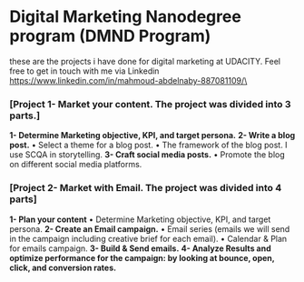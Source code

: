 # Digital Marketing Nanodegree program (DMND Program)
these are the projects i have done for digital marketing at UDACITY. Feel free to get in touch with me via Linkedin https://www.linkedin.com/in/mahmoud-abdelnaby-887081109/\
### [Project 1- Market your content. The project was divided into 3 parts.]
**1- Determine Marketing objective, KPI, and target persona.**
**2- Write a blog post.**
•	Select a theme for a blog post.
•	The framework of the blog post. I use SCQA in storytelling.
**3- Craft social media posts.**
•	Promote the blog on different social media platforms.

### [Project 2- Market with Email. The project was divided into 4 parts]

**1- Plan your content**
•	Determine Marketing objective, KPI, and target persona.
**2- Create an Email campaign.**
•	Email series (emails we will send in the campaign including creative brief for each email).
•	Calendar & Plan for emails campaign.
**3- Build & Send emails.**
**4- Analyze Results and optimize performance for the campaign: by looking at bounce, open, click, and conversion rates.**
